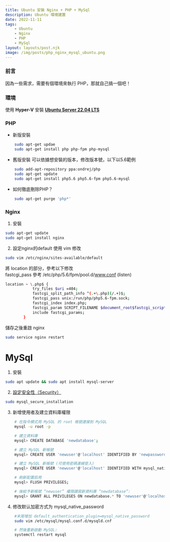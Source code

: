 ```yaml
---
title: Ubuntu 安裝 Nginx + PHP + MySql
description: Ubuntu 環境建置
date: 2022-11-11
tags:
    - Ubuntu
    - Nginx
    - PHP
    - MySql
layout: layouts/post.njk
image: /img/posts/php_nginx_mysql_ubuntu.png
---
```


### 前言
因為一些需求，需要有個環境來執行 PHP，那就自己搞一個吧！

### 環境
使用 **Hyper-V** 安裝 **[Ubuntu Server 22.04 LTS](https://www.ubuntu-tw.org/modules/tinyd0/)**

### PHP
- 新版安裝
```bash
    sudo apt-get updae
    sudo apt-get install php php-fpm php-mysql
```

- 舊版安裝
可以依據想安裝的版本，修改版本號，以下以5.6範例
```bash
    sudo add-apt-repository ppa:ondrej/php
    sudo apt-get update
    sudo apt-get install php5.6 php5.6-fpm php5.6-mysql
```

- 如何徹底刪除PHP？
```bash
    sudo apt-get purge 'php*'
```

### Nginx
1. 安裝
```bash
sudo apt-get update
sudo apt-get install nginx
```
    
2. 設定nginx的default
使用 vim 修改
```bash
sudo vim /etc/nginx/sites-available/default
```

將 location  的部分，參考以下修改  
fastcgi_pass 參考 /etc/php/5.6/fpm/pool.d/www.conf (listen)
```bash
location ~ \.php$ {
            try_files $uri =404;
            fastcgi_split_path_info ^(.+\.php)(/.+)$;
            fastcgi_pass unix:/run/php/php5.6-fpm.sock;
            fastcgi_index index.php;
            fastcgi_param SCRIPT_FILENAME $document_root$fastcgi_script_name;
            include fastcgi_params;
        }
```

儲存之後重啟 nginx
```bash
sudo service nginx restart
```

# MySql
1. 安裝
```bash
sudo apt update && sudo apt install mysql-server
```

2. [設定安全性（Security）](https://ui-code.com/archives/293)
```bash
sudo mysql_secure_installation
```

3. 新增使用者及建立資料庫權限
```bash
    # 在指令模式用 MySQL 的 root 帳號連接到 MySQL
    mysql -u root -p

    # 建立資料庫
    mysql> CREATE DATABASE 'newdatabase';

    # 建立 MySQL 新帳號
    mysql> CREATE USER 'newuser'@'localhost' IDENTIFIED BY 'newpassword';

    # 建立 MySQL 新帳號 (可使用密碼連線登入)
    mysql> CREATE USER 'newuser'@'localhost' IDENTIFIED WITH mysql_native_password BY 'newpassword'

    # 刷新配置启用
    mysql> FLUSH PRIVILEGES;

    # 後給予新帳號 “newuser” 權限讀寫新資料庫 “newdatabase”:
    mysql> GRANT ALL PRIVILEGES ON newdatabase.* TO 'newuser'@'localhost';
```

4. 修改默认加密方式为 mysql_native_password
```bash
    #末尾增加 default_authentication_plugin=mysql_native_password
    sudo vim /etc/mysql/mysql.conf.d/mysqld.cnf

    # 然後重新啟動 MySQL:
    systemctl restart mysql
```